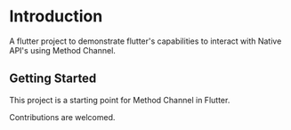 # Introduction

A flutter project to demonstrate flutter's capabilities to interact with Native API's using Method Channel.

## Getting Started

This project is a starting point for Method Channel in Flutter.

Contributions are welcomed.
